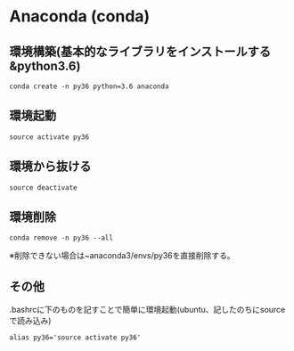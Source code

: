 # Anaconda (conda)
## 環境構築(基本的なライブラリをインストールする&python3.6)
```
conda create -n py36 python=3.6 anaconda
```

## 環境起動
```
source activate py36
```

## 環境から抜ける
```
source deactivate
```

## 環境削除
```
conda remove -n py36 --all
```
※削除できない場合は~anaconda3/envs/py36を直接削除する。

## その他
.bashrcに下のものを記すことで簡単に環境起動(ubuntu、記したのちにsourceで読み込み)

```
alias py36='source activate py36'
```

